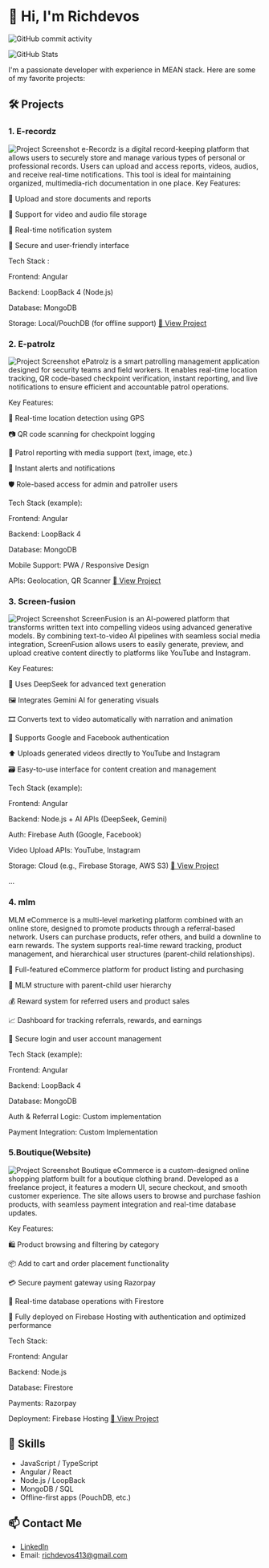 
# 👋 Hi, I'm Richdevos

![GitHub commit activity](https://img.shields.io/github/commit-activity/m/RichdevosM/RichdevosM)

![GitHub Stats](https://github-readme-stats.vercel.app/api?username=RichdevosM&show_icons=true&theme=radical)

I'm a passionate developer with experience in MEAN stack. Here are some of my favorite projects:

## 🛠️ Projects

### 1. E-recordz
![Project Screenshot](https://github.com/RichdevosM/RichdevosM/blob/main/images/erecord%20-%20image.png
)
e-Recordz is a digital record-keeping platform that allows users to securely store and manage various types of personal or professional records. Users can upload and access reports, videos, audios, and receive real-time notifications. This tool is ideal for maintaining organized, multimedia-rich documentation in one place.
Key Features:

📄 Upload and store documents and reports

🎥 Support for video and audio file storage

🔔 Real-time notification system

🔐 Secure and user-friendly interface

Tech Stack :

Frontend: Angular

Backend: LoopBack 4 (Node.js)

Database: MongoDB

Storage: Local/PouchDB (for offline support)
[🔗 View Project]( https://app.erecordz.com)

### 2. E-patrolz
![Project Screenshot](https://github.com/RichdevosM/RichdevosM/blob/main/images/epatrolz%20-%20image.png
)
ePatrolz is a smart patrolling management application designed for security teams and field workers. It enables real-time location tracking, QR code-based checkpoint verification, instant reporting, and live notifications to ensure efficient and accountable patrol operations.

Key Features:

📍 Real-time location detection using GPS

📷 QR code scanning for checkpoint logging

📝 Patrol reporting with media support (text, image, etc.)

🔔 Instant alerts and notifications

🛡️ Role-based access for admin and patroller users

Tech Stack (example):

Frontend: Angular

Backend: LoopBack 4

Database: MongoDB

Mobile Support: PWA / Responsive Design

APIs: Geolocation, QR Scanner
[🔗 View Project]( https://app.epatrolz.com)


### 3. Screen-fusion
![Project Screenshot]( https://github.com/RichdevosM/RichdevosM/blob/main/images/scrren-fusion%20image.png
)
ScreenFusion is an AI-powered platform that transforms written text into compelling videos using advanced generative models. By combining text-to-video AI pipelines with seamless social media integration, ScreenFusion allows users to easily generate, preview, and upload creative content directly to platforms like YouTube and Instagram.

Key Features:

🧠 Uses DeepSeek for advanced text generation

🖼️ Integrates Gemini AI for generating visuals

🎞️ Converts text to video automatically with narration and animation

🔐 Supports Google and Facebook authentication

⬆️ Uploads generated videos directly to YouTube and Instagram

🗃️ Easy-to-use interface for content creation and management

Tech Stack (example):

Frontend: Angular 

Backend: Node.js + AI APIs (DeepSeek, Gemini)

Auth: Firebase Auth (Google, Facebook)

Video Upload APIs: YouTube, Instagram

Storage: Cloud (e.g., Firebase Storage, AWS S3)
[🔗 View Project](https://app.screen-fusion.com)

...


### 4. mlm

MLM eCommerce is a multi-level marketing platform combined with an online store, designed to promote products through a referral-based network. Users can purchase products, refer others, and build a downline to earn rewards. The system supports real-time reward tracking, product management, and hierarchical user structures (parent-child relationships).

🛒 Full-featured eCommerce platform for product listing and purchasing

👥 MLM structure with parent-child user hierarchy

💰 Reward system for referred users and product sales

📈 Dashboard for tracking referrals, rewards, and earnings

🔐 Secure login and user account management

Tech Stack (example):

Frontend: Angular 

Backend: LoopBack 4 

Database: MongoDB

Auth & Referral Logic: Custom implementation

Payment Integration: Custom Implementation


### 5.Boutique(Website)
![Project Screenshot]( https://github.com/RichdevosM/RichdevosM/blob/main/images/samepinch-%20image.png)
Boutique eCommerce is a custom-designed online shopping platform built for a boutique clothing brand. Developed as a freelance project, it features a modern UI, secure checkout, and smooth customer experience. The site allows users to browse and purchase fashion products, with seamless payment integration and real-time database updates.

Key Features:

🛍️ Product browsing and filtering by category

📦 Add to cart and order placement functionality

💳 Secure payment gateway using Razorpay

📡 Real-time database operations with Firestore

🚀 Fully deployed on Firebase Hosting with authentication and optimized performance

Tech Stack:

Frontend: Angular

Backend: Node.js

Database: Firestore

Payments: Razorpay

Deployment: Firebase Hosting
[🔗 View Project](https://same-pinch.com)

## 🔧 Skills
- JavaScript / TypeScript
- Angular / React
- Node.js / LoopBack
- MongoDB / SQL
- Offline-first apps (PouchDB, etc.)

## 📫 Contact Me
- [LinkedIn](https://www.linkedin.com/in/rich-devos-309b79216)
- Email: richdevos413@gmail.com

